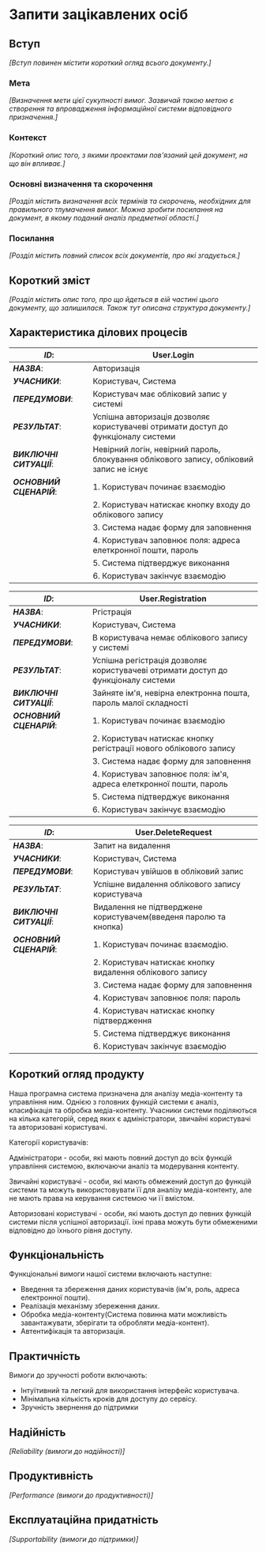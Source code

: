 # Запити зацікавлених осіб

## Вступ

*[Вступ повинен містити короткий огляд всього документу.]*

### Мета 

*[Визначення мети цієї сукупності вимог. Зазвичай такою метою є створення та впровадження 
 інформаційної системи відповідного призначення.]*

### Контекст

*[Короткий опис того, з якими проектами пов'язаний цей документ, на що він впливає.]*


### Основні визначення та скорочення

*[Розділ містить визначення всіх термінів та скорочень, необхідних для правильного
тлумачення вимог. Можна зробити посилання на документ, в якому поданий аналіз предметної області.]*


### Посилання

*[Розділ містить повний список всіх документів, про які згадується.]*


## Короткий зміст

*[Розділ містить опис того, про що йдеться в еій частині цього документу, що залишилася. 
Також тут описана структура документу.]*

## Характеристика ділових процесів

   
| ***ID***:                | User.Login |
|--------------------------|---|
| ***НАЗВА***:             | Авторизація |
| ***УЧАСНИКИ***:          | Користувач, Система |
| ***ПЕРЕДУМОВИ***:        | Користувач має обліковий запис у системі |
| ***РЕЗУЛЬТАТ***:         | Успішна авторизація дозволяє користувачеві отримати доступ до функціоналу системи |
| ***ВИКЛЮЧНІ СИТУАЦІЇ***: | Невірний логін, невірний пароль, блокування облікового запису, обліковий запис не існує |
| ***ОСНОВНИЙ СЦЕНАРІЙ***: | 1. Користувач починає взаємодію |
|                          | 2. Користувач натискає кнопку входу до облікового запису |
|                          | 3. Система надає форму для заповнення |
|                          | 4. Користувач заповнює поля: адреса елеткронної пошти, пароль |
|                          | 5. Система підтверджує виконання |
|                          | 6. Користувач закінчує взаємодію |

| ***ID***:                | User.Registration |
|--------------------------|---|
| ***НАЗВА***:             | Ргістрація |
| ***УЧАСНИКИ***:          | Користувач, Система |
| ***ПЕРЕДУМОВИ***:        | В користувача немає облікового запису у системі |
| ***РЕЗУЛЬТАТ***:         | Успішна регістрація дозволяє користувачеві отримати доступ до функціоналу системи |
| ***ВИКЛЮЧНІ СИТУАЦІЇ***: | Зайняте ім'я, невірна електронна пошта, пароль малої складності |
| ***ОСНОВНИЙ СЦЕНАРІЙ***: | 1. Користувач починає взаємодію |
|                          | 2. Користувач натискає кнопку регістрації нового облікового запису |
|                          | 3. Система надає форму для заповнення |
|                          | 4. Користувач заповнює поля: ім'я, адреса елеткронної пошти, пароль |
|                          | 5. Система підтверджує виконання |
|                          | 6. Користувач закінчує взаємодію |

| ***ID***:                | User.DeleteRequest |
|--------------------------|---|
| ***НАЗВА***:             | Запит на видалення |
| ***УЧАСНИКИ***:          | Користувач, Система |
| ***ПЕРЕДУМОВИ***:        | Користувач увійшов в обліковий запис |
| ***РЕЗУЛЬТАТ***:         | Успішне видалення облікового запису користувача |
| ***ВИКЛЮЧНІ СИТУАЦІЇ***: | Видалення не підтверджене користувачем(введеня паролю та кнопка) |
| ***ОСНОВНИЙ СЦЕНАРІЙ***: | 1. Користувач починає взаємодію. |
|                          | 2. Користувач натискає кнопку видалення облікового запису |
|                          | 3. Система надає форму для заповнення |
|                          | 4. Користувач заповнює поля: пароль |
|                          | 4. Користувач натискає кнопку підтвердження |
|                          | 5. Система підтверджує виконання |
|                          | 6. Користувач закінчує взаємодію |

## Короткий огляд продукту

Наша програмна система призначена для аналізу медіа-контенту та управління ним. Однією з головних функцій системи є аналіз, класифікація та обробка медіа-контенту. Учасники системи поділяються на кілька категорій, серед яких є адміністратори, звичайні користувачі та авторизовані користувачі.

Категорії користувачів:

Адміністратори - особи, які мають повний доступ до всіх функцій управління системою, включаючи аналіз та модерування контенту.

Звичайні користувачі - особи, які мають обмежений доступ до функцій системи та можуть використовувати її для аналізу медіа-контенту, але не мають права на керування системою чи її вмістом.

Авторизовані користувачі - особи, які мають доступ до певних функцій системи після успішної авторизації. їхні права можуть бути обмеженими відповідно до їхнього рівня доступу.

## Функціональність

Функціональні вимоги нашої системи включають наступне:

- Введення та збереження даних користувачів (ім'я, роль, адреса електронної пошти).
- Реалізація механізму збереження даних.
- Обробка медіа-контенту(Система повинна мати можливість завантажувати, зберігати та обробляти медіа-контент).
- Автентифікація та авторизація.

## Практичність

Вимоги до зручності роботи включають:

- Інтуїтивний та легкий для використання інтерфейс користувача.
- Мінімальна кількість кроків для доступу до сервісу.
- Зручність звернення до підтримки

## Надійність

*[Reliability (вимоги до надійності)]*

## Продуктивність

*[Performance (вимоги до продуктивності)]*

## Експлуатаційна придатність

*[Supportability (вимоги до підтримки)]*
